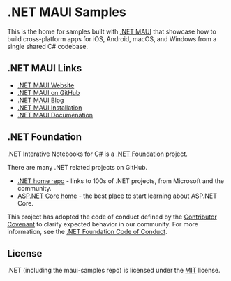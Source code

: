 # .NET MAUI Samples

This is the home for samples built with [.NET MAUI](https://dotnetmaui.dev) that showcase how to build cross-platform apps for iOS, Android, macOS, and Windows from a single shared C# codebase.

## .NET MAUI Links
* [.NET MAUI Website](https://dotnetmaui.dev)
* [.NET MAUI on GitHub](https://www.github.com/dotnet/maui)
* [.NET MAUI Blog](https://devblogs.microsoft.com/dotnet/category/maui/)
* [.NET MAUI Installation](https://docs.microsoft.com/dotnet/maui/get-started/first-app?pivots=windows)
* [.NET MAUI Documenation](https://docs.microsoft.com/dotnet/maui)


## .NET Foundation

.NET Interative Notebooks for C# is a [.NET Foundation](https://www.dotnetfoundation.org/projects) project.

There are many .NET related projects on GitHub.

- [.NET home repo](https://github.com/Microsoft/dotnet) - links to 100s of .NET projects, from Microsoft and the community.
- [ASP.NET Core home](https://docs.microsoft.com/aspnet/core/) - the best place to start learning about ASP.NET Core.

This project has adopted the code of conduct defined by the [Contributor Covenant](http://contributor-covenant.org/) to clarify expected behavior in our community. For more information, see the [.NET Foundation Code of Conduct](http://www.dotnetfoundation.org/code-of-conduct).

## License

.NET (including the maui-samples repo) is licensed under the [MIT](LICENSE) license.
